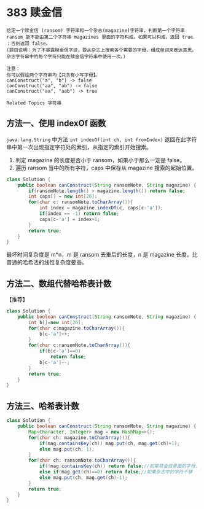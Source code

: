 # 383 赎金信

```text
给定一个赎金信 (ransom) 字符串和一个杂志(magazine)字符串，判断第一个字符串 ransom 能不能由第二个字符串 magazines 里面的字符构成。如果可以构成，返回 true ；否则返回 false。 
(题目说明：为了不暴露赎金信字迹，要从杂志上搜索各个需要的字母，组成单词来表达意思。杂志字符串中的每个字符只能在赎金信字符串中使用一次。) 

注意： 
你可以假设两个字符串均【只含有小写字母】。 
canConstruct("a", "b") -> false
canConstruct("aa", "ab") -> false
canConstruct("aa", "aab") -> true

Related Topics 字符串
```

## 方法一、使用 indexOf 函数

`java.lang.String` 中方法 `int indexOf(int ch, int fromIndex)` 返回在此字符串中第一次出现指定字符处的索引，从指定的索引开始搜索。

1. 判定 magazine 的长度是否小于 ransom，如果小于那么一定是 false。
2. 遍历 ransom 当中的所有字符，caps 中保存从 magazine 搜索的起始位置。

```java
class Solution {
    public boolean canConstruct(String ransomNote, String magazine) {
        if(ransomNote.length() > magazine.length()) return false;
        int caps[] = new int[26];
        for(char c: ransomNote.toCharArray()){
            int index = magazine.indexOf(c, caps[c-'a']);
            if(index == -1) return false;
            caps[c-'a'] = index+1;
        }
        return true;
    }
}
```

最坏时间复杂度是 m\*n，m 是 ransom 去重后的长度，n 是 magazine 长度。比普通的哈希法的线性复杂度要高。

## 方法二、数组代替哈希表计数

【推荐】

```java
class Solution {
    public boolean canConstruct(String ransomNote, String magazine) {
        int b[]=new int[26];
        for(char c:magazine.toCharArray()){
            b[c-'a']++;
        }
        for(char c:ransomNote.toCharArray()){
            if(b[c-'a']==0)
                return false;
            b[c-'a']--;
        }
        return true;
    }
}
```

## 方法三、哈希表计数

```java
class Solution {
    public boolean canConstruct(String ransomNote, String magazine) {
        Map<Character, Integer> mag = new HashMap<>();
        for(char ch: magazine.toCharArray()){
            if(mag.containsKey(ch)) mag.put(ch, mag.get(ch)+1);
            else mag.put(ch, 1);
        }
        for(char ch: ransomNote.toCharArray()){
            if(!mag.containsKey(ch)) return false;//如果赎金信里面的字母，杂志中没有
            else if(mag.get(ch)==0) return false;//如果杂志中的字符不够
            else mag.put(ch, mag.get(ch)-1);
        }
        return true;
    }
}
```

